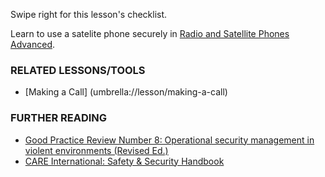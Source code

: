 [Title]: # (What now?)
[Order]: # (11)

Swipe right for this lesson's checklist.

Learn to use a satelite phone securely in [Radio and Satellite Phones Advanced](umbrella://lesson/radios-and-satellite-phones/1).

### RELATED LESSONS/TOOLS

*   [Making a Call] (umbrella://lesson/making-a-call)

### FURTHER READING

*   [Good Practice Review Number 8: Operational security management in violent environments (Revised Ed.)](http://odihpn.org/wp-content/uploads/2010/11/GPR_8_revised2.pdf)
*   [CARE International: Safety & Security Handbook](https://www.eisf.eu/wp-content/uploads/2014/09/0614-Macpherson-2004-CARE-International-Safety-and-Security-Handbook.pdf)
